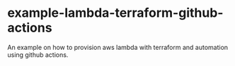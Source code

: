 # example-lambda-terraform-github-actions
An example on how to provision aws lambda with terraform and automation using github actions.
